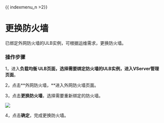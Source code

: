 {{ indexmenu_n >2}}

# 更换防火墙

已绑定外网防火墙的ULB实例，可根据运维需求，更换防火墙。

### 操作步骤

1，进入**负载均衡 ULB页面，**选择需要绑定防火墙的ULB实例，进入**VServer管理页面**。

2，点击**外网防火墙，**进入外网防火墙页面。

3，点击**更换防火墙**，选择需要重新绑定的防火墙。

![](../../../.gitbook/assets/image%20%2831%29.png)

4，点击**确定**，完成更换防火墙。 



